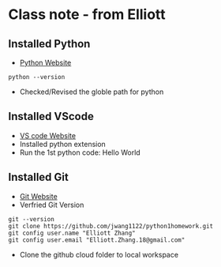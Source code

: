 # Class note - from Elliott
## Installed Python
* [Python Website](https://www.python.org/downloads/)
```
python --version
```
* Checked/Revised the globle path for python

## Installed VScode
* [VS code Website](https://code.visualstudio.com/)
* Installed python extension
* Run the 1st python code: Hello World


## Installed Git
* [Git Website](https://git-scm.com/download)
* Verfried Git Version
```
git --version
git clone https://github.com/jwang1122/python1homework.git
git config user.name "Elliott Zhang"
git config user.email "Elliott.Zhang.18@gmail.com"
```
* Clone the github cloud folder to local workspace

